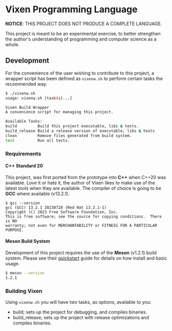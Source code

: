 # Vixen Programming Language

**NOTICE**: THIS PROJECT DOES NOT PRODUCE A COMPLETE LANGUAGE.

This project is meant to be an experimental exercise, to better
strengthen the author's understanding of programming and computer
science as a whole.

## Development
For the convenience of the user wishing to contribute to this project,
a wrapper script has been defined as `vixenw.sh` to perform certain
tasks the recommended way.

```bash
$ ./vixenw.sh
usage: vixenw.sh [task(s)...]

Vixen Build Wrapper
A convenience script for managing this project.

Available Tasks:
build         Build this project executable, libs & tests.
build_release Build a release version of executable, libs & tests
clean         Remove files generated from build system.
test          Run all tests.
```

### Requirements

#### C++ Standard 20
This project, was first ported from the prototype into **C++** when
C++20 was available. Love it or hate it, the author of Vixen likes
to make use of the latest tools when they are available. The compiler
of choice is going to be **GCC** where available (v13.2.1).

```
$ gcc --version
gcc (GCC) 13.2.1 20230728 (Red Hat 13.2.1-1)
Copyright (C) 2023 Free Software Foundation, Inc.
This is free software; see the source for copying conditions.  There is NO
warranty; not even for MERCHANTABILITY or FITNESS FOR A PARTICULAR PURPOSE.
```

#### Meson Build System
Development of this project requires the use of the **Meson** (v1.2.1)
build system. Please see their [quickstart](https://mesonbuild.com/Quick-guide.html)
guide for details on how install and basic usage.

```bash
$ meson --version
1.2.1
```

### Building Vixen
Using `vixenw.sh` you will have two tasks, as options, available to you:

- build; sets up the project for debugging, and compiles binaries.
- build_release; sets up the project with release optimizations and compiles
  binaries.
